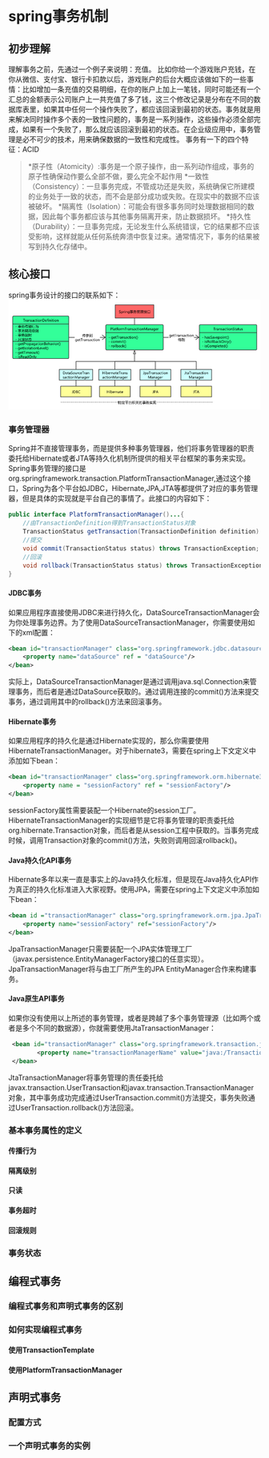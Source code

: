 # spring事务机制
## 初步理解
理解事务之前，先通过一个例子来说明：充值。
比如你给一个游戏账户充钱，在你从微信、支付宝、银行卡扣款以后，游戏账户的后台大概应该做如下的一些事情：比如增加一条充值的交易明细，在你的账户上加上一笔钱，同时可能还有一个汇总的金额表示公司账户上一共充值了多了钱，这三个修改记录是分布在不同的数据库表里，如果其中任何一个操作失败了，都应该回滚到最初的状态。事务就是用来解决同时操作多个表的一致性问题的，事务是一系列操作，这些操作必须全部完成，如果有一个失败了，那么就应该回滚到最初的状态。在企业级应用中，事务管理是必不可少的技术，用来确保数据的一致性和完成性。
事务有一下的四个特征：ACID
>*原子性（Atomicity）:事务是一个原子操作，由一系列动作组成，事务的原子性确保动作要么全部不做，要么完全不起作用
*一致性（Consistency）：一旦事务完成，不管成功还是失败，系统确保它所建模的业务处于一致的状态，而不会是部分成功或失败。在现实中的数据不应该被破坏。
*隔离性（Isolation）：可能会有很多事务同时处理数据相同的数据，因此每个事务都应该与其他事务隔离开来，防止数据损坏。
*持久性（Durability）：一旦事务完成，无论发生什么系统错误，它的结果都不应该受影响，这样就能从任何系统奔溃中恢复过来。通常情况下，事务的结果被写到持久化存储中。

## 核心接口
spring事务设计的接口的联系如下：
![](./1.png)
### 事务管理器
Spring并不直接管理事务，而是提供多种事务管理器，他们将事务管理器的职责委托给Hibernate或者JTA等持久化机制所提供的相关平台框架的事务来实现。
Spring事务管理的接口是org.springframework.transaction.PlatformTransactionManager,通过这个接口，Spring为各个平台如JDBC，Hibernate,JPA,JTA等都提供了对应的事务管理器，但是具体的实现就是平台自己的事情了。此接口的内容如下：
```java
public interface PlatformTransactionManager()...{
	//由TransactionDefinition得到TransactionStatus对象
	TransactionStatus getTransaction(TransactionDefinition definition) throws TransactionException;
	//提交
	void commit(TransactionStatus status) throws TransactionException;
	//回滚
	void rollback(TransactionStatus status) throws TransactionException;
}
```
#### JDBC事务
如果应用程序直接使用JDBC来进行持久化，DataSourceTransactionManager会为你处理事务边界。为了使用DataSourceTransactionManager，你需要使用如下的xml配置：
```xml
<bean id="transactionManager" class="org.springframework.jdbc.datasource.DataSourceTransactionManager">
	<property name="dataSource" ref = "dataSource"/>
</bean>
```
实际上，DataSourceTransactionManager是通过调用java.sql.Connection来管理事务，而后者是通过DataSource获取的。通过调用连接的commit()方法来提交事务，通过调用其中的rollback()方法来回滚事务。
#### Hibernate事务
如果应用程序的持久化是通过Hibernate实现的，那么你需要使用HibernateTransactionManager。对于hibernate3，需要在spring上下文定义中添加如下bean：
```xml
<bean id="transactionManager" class="org.springframework.orm.hibernate3.HibernateTransactionManager">
	<property name = "sessionFactory" ref = "sessionFactory"/>
</bean>
```
sessionFactory属性需要装配一个Hibernate的session工厂。HibernateTransactionManager的实现细节是它将事务管理的职责委托给org.hibernate.Transaction对象，而后者是从session工程中获取的。当事务完成时候，调用Transaction对象的commit()方法，失败则调用回滚rollback()。
#### Java持久化API事务
Hibernate多年以来一直是事实上的Java持久化标准，但是现在Java持久化API作为真正的持久化标准进入大家视野。使用JPA，需要在spring上下文定义中添加如下bean：
```xml
<bean id ="transactionManager" class="org.springframework.orm.jpa.JpaTransactionManager">
	<property name="sessionFactory" ref="sessionFactory"/>
</bean>
```
JpaTransactionManager只需要装配一个JPA实体管理工厂（javax.persistence.EntityManagerFactory接口的任意实现）。JpaTransactionManager将与由工厂所产生的JPA EntityManager合作来构建事务。
#### Java原生API事务
如果你没有使用以上所述的事务管理，或者是跨越了多个事务管理源（比如两个或者是多个不同的数据源），你就需要使用JtaTransactionManager：
```xml
 <bean id="transactionManager" class="org.springframework.transaction.jta.JtaTransactionManager">
        <property name="transactionManagerName" value="java:/TransactionManager" />
 </bean>
```
JtaTransactionManager将事务管理的责任委托给javax.transaction.UserTransaction和javax.transaction.TransactionManager对象，其中事务成功完成通过UserTransaction.commit()方法提交，事务失败通过UserTransaction.rollback()方法回滚。
### 基本事务属性的定义
#### 传播行为
#### 隔离级别
#### 只读
#### 事务超时
#### 回滚规则
### 事务状态
## 编程式事务
### 编程式事务和声明式事务的区别
### 如何实现编程式事务
#### 使用TransactionTemplate
#### 使用PlatformTransactionManager
## 声明式事务
### 配置方式
### 一个声明式事务的实例
